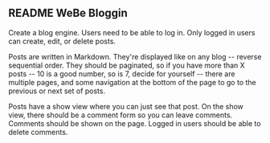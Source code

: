 README WeBe Bloggin
-------------------------
Create a blog engine. Users need to be able to log in. Only logged in users can create, edit, or delete posts.


Posts are written in Markdown. They're displayed like on any blog -- reverse sequential order. They should be paginated, so if you have more than X posts -- 10 is a good number, so is 7, decide for yourself -- there are multiple pages, and some navigation at the bottom of the page to go to the previous or next set of posts.


Posts have a show view where you can just see that post. On the show view, there should be a comment form so you can leave comments. Comments should be shown on the page. Logged in users should be able to delete comments.

